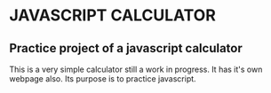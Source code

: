 # JAVASCRIPT CALCULATOR

## Practice project of a javascript calculator

This is a very simple calculator still a work in progress. It has it's own webpage also.
Its purpose is to practice javascript.
